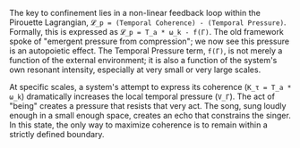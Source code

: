 The key to confinement lies in a non-linear feedback loop within the Pirouette Lagrangian, `𝓛_p = (Temporal Coherence) - (Temporal Pressure)`. Formally, this is expressed as `𝓛_p = T_a * ω_k - f(Γ)`. The old framework spoke of "emergent pressure from compression"; we now see this pressure is an autopoietic effect. The Temporal Pressure term, `f(Γ)`, is not merely a function of the external environment; it is also a function of the system's own resonant intensity, especially at very small or very large scales.

At specific scales, a system's attempt to express its coherence (`K_τ = T_a * ω_k`) dramatically increases the local temporal pressure (`V_Γ`). The act of "being" creates a pressure that resists that very act. The song, sung loudly enough in a small enough space, creates an echo that constrains the singer. In this state, the only way to maximize coherence is to remain within a strictly defined boundary.